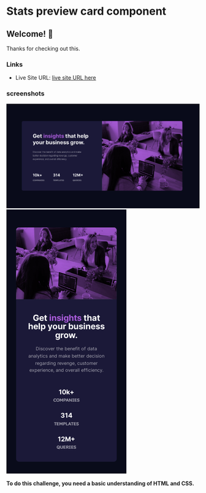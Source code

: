 # Stats preview card component

## Welcome! 👋

Thanks for checking out this.

### Links
- Live Site URL: [live site URL here](https://hanifehjanbaz.github.io/Stats-preview-card-component/)

### screenshots
![Desktop-version](./screenshots/desktop.png)
![Mobile-version](./screenshots/mobile.png)


**To do this challenge, you need a basic understanding of HTML and CSS.**
